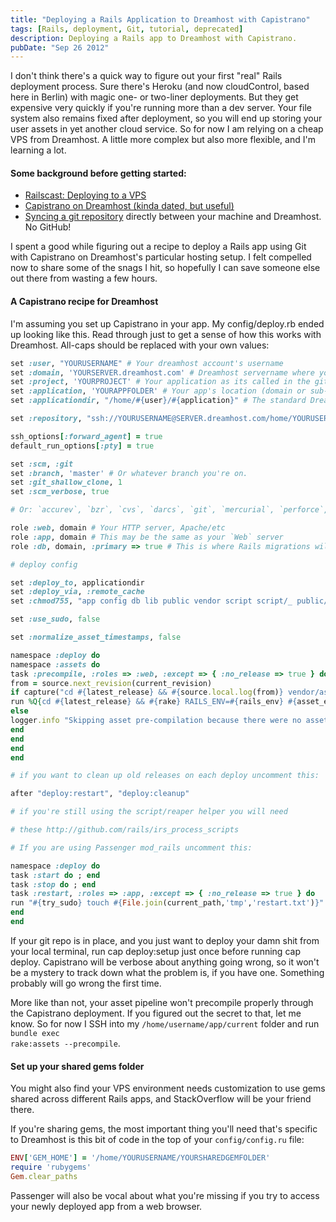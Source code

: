 ```yaml
---
title: "Deploying a Rails Application to Dreamhost with Capistrano"
tags: [Rails, deployment, Git, tutorial, deprecated]
description: Deploying a Rails app to Dreamhost with Capistrano.
pubDate: "Sep 26 2012"
---
```


I don't think there's a quick way to figure out your first "real" Rails deployment process. Sure there's Heroku (and now cloudControl, based here in Berlin) with magic one- or two-liner deployments. But they get expensive very quickly if you're running more than a dev server. Your file system also remains fixed after deployment, so you will end up storing your user assets in yet another cloud service. So for now I am relying on a cheap VPS from Dreamhost. A little more complex but also more flexible, and I'm learning a lot.

#### Some background before getting started:

- [Railscast: Deploying to a VPS](http://railscasts.com/episodes/335-deploying-to-a-vps)
- [Capistrano on Dreamhost (kinda dated, but useful)](http://wiki.dreamhost.com/Capistrano)
- [Syncing a git repository](http://wiki.dreamhost.com/Git#Setup_One:_For_the_Impatient) directly between your machine and Dreamhost. No GitHub!

I spent a good while figuring out a recipe to deploy a Rails app using Git with Capistrano on Dreamhost's particular hosting setup. I felt compelled now to share some of the snags I hit, so hopefully I can save someone else out there from wasting a few hours.

#### A Capistrano recipe for Dreamhost

I'm assuming you set up Capistrano in your app. My config/deploy.rb ended up looking like this. Read through just to get a sense of how this works with Dreamhost. All-caps should be replaced with your own values:

```ruby
set :user, "YOURUSERNAME" # Your dreamhost account's username
set :domain, 'YOURSERVER.dreamhost.com' # Dreamhost servername where your account is located
set :project, 'YOURPROJECT' # Your application as its called in the git repository
set :application, 'YOURAPPFOLDER' # Your app's location (domain or sub-domain name as setup in panel)
set :applicationdir, "/home/#{user}/#{application}" # The standard Dreamhost setup

set :repository, "ssh://YOURUSERNAME@SERVER.dreamhost.com/home/YOURUSERNAME/repos/YOURPROJECT.git"

ssh_options[:forward_agent] = true
default_run_options[:pty] = true

set :scm, :git
set :branch, 'master' # Or whatever branch you're on.
set :git_shallow_clone, 1
set :scm_verbose, true

# Or: `accurev`, `bzr`, `cvs`, `darcs`, `git`, `mercurial`, `perforce`, `subversion` or `none`

role :web, domain # Your HTTP server, Apache/etc
role :app, domain # This may be the same as your `Web` server
role :db, domain, :primary => true # This is where Rails migrations will run

# deploy config

set :deploy_to, applicationdir
set :deploy_via, :remote_cache
set :chmod755, "app config db lib public vendor script script/_ public/disp_"

set :use_sudo, false

set :normalize_asset_timestamps, false

namespace :deploy do
namespace :assets do
task :precompile, :roles => :web, :except => { :no_release => true } do
from = source.next_revision(current_revision)
if capture("cd #{latest_release} && #{source.local.log(from)} vendor/assets/ app/assets/ | wc -l").to_i > 0
run %Q{cd #{latest_release} && #{rake} RAILS_ENV=#{rails_env} #{asset_env} assets:precompile}
else
logger.info "Skipping asset pre-compilation because there were no asset changes"
end
end
end
end

# if you want to clean up old releases on each deploy uncomment this:

after "deploy:restart", "deploy:cleanup"

# if you're still using the script/reaper helper you will need

# these http://github.com/rails/irs_process_scripts

# If you are using Passenger mod_rails uncomment this:

namespace :deploy do
task :start do ; end
task :stop do ; end
task :restart, :roles => :app, :except => { :no_release => true } do
run "#{try_sudo} touch #{File.join(current_path,'tmp','restart.txt')}"
end
end
```

If your git repo is in place, and you just want to deploy your damn shit from your local terminal, run cap deploy:setup just once before running cap deploy. Capistrano will be verbose about anything going wrong, so it won't be a mystery to track down what the problem is, if you have one. Something probably will go wrong the first time.

More like than not, your asset pipeline won't precompile properly through the Capistrano deployment. If you figured out the secret to that, let me know. So for now I SSH into my <code>/home/username/app/current</code> folder and run <code>bundle exec rake:assets --precompile</code>.

#### Set up your shared gems folder

You might also find your VPS environment needs customization to use gems shared across different Rails apps, and StackOverflow will be your friend there.

If you're sharing gems, the most important thing you'll need that's specific to Dreamhost is this bit of code in the top of your <code>config/config.ru</code> file:

```ruby
ENV['GEM_HOME'] = '/home/YOURUSERNAME/YOURSHAREDGEMFOLDER'
require 'rubygems'
Gem.clear_paths
```

Passenger will also be vocal about what you're missing if you try to access your newly deployed app from a web browser.

```

```
